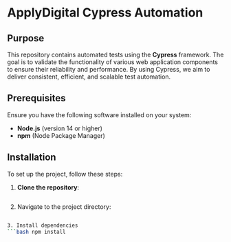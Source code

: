 # ApplyDigital Cypress Automation

## Purpose

This repository contains automated tests using the **Cypress** framework. The goal is to validate the functionality of various web application components to ensure their reliability and performance. By using Cypress, we aim to deliver consistent, efficient, and scalable test automation.

## Prerequisites

Ensure you have the following software installed on your system:

- **Node.js** (version 14 or higher)
- **npm** (Node Package Manager)

## Installation

To set up the project, follow these steps:

1. **Clone the repository**:

   ```bash git clone [repository-url]

2. Navigate to the project directory:

````bash cd ApplyDigital

3. Install dependencies
```bash npm install
````

